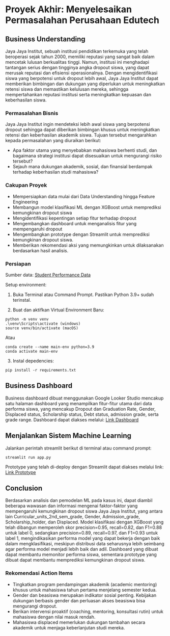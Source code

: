 # Proyek Akhir: Menyelesaikan Permasalahan Perusahaan Edutech

## Business Understanding
Jaya Jaya Institut, sebuah institusi pendidikan terkemuka yang telah beroperasi sejak tahun 2000, memiliki reputasi yang sangat baik dalam mencetak lulusan berkualitas tinggi. Namun, institusi ini menghadapi tantangan serius dengan tingginya angka dropout siswa, yang dapat merusak reputasi dan efisiensi operasionalnya. Dengan mengidentifikasi siswa yang berpotensi untuk dropout lebih awal, Jaya Jaya Institut dapat memberikan bimbingan dan dukungan yang diperlukan untuk meningkatkan retensi siswa dan memastikan kelulusan mereka, sehingga mempertahankan reputasi institusi serta meningkatkan kepuasan dan keberhasilan siswa.

### Permasalahan Bisnis
Jaya Jaya Institut ingin mendeteksi lebih awal siswa yang berpotensi dropout sehingga dapat diberikan bimbingan khusus untuk meningkatkan retensi dan keberhasilan akademik siswa. Tujuan tersebut mengarahkan kepada permasalahan yang diuraikan berikut:
- Apa faktor utama yang menyebabkan mahasiswa berhenti studi, dan bagaimana strategi institusi dapat disesuaikan untuk mengurangi risiko tersebut?
- Sejauh mana dukungan akademik, sosial, dan finansial berdampak terhadap keberhasilan studi mahasiswa?

### Cakupan Proyek
- Mempersiapkan data mulai dari Data Understanding hingga Feature Engineering
- Membangun model klasifikasi ML dengan XGBoost untuk memprediksi kemungkinan dropout siswa
- Mengidentifikasi kepentingan setiap fitur terhadap dropout
- Mengembangkan dashboard untuk menganalisis fitur yang mempengaruhi dropout
- Mengembangkan prototype dengan Streamlit untuk memprediksi kemungkinan dropout siswa.
- Memberikan rekomendasi aksi yang memungkinkan untuk dilaksanakan berdasarkan hasil analisis.

### Persiapan

Sumber data: [Student Performance Data](https://github.com/dicodingacademy/dicoding_dataset/blob/main/students_performance/data.csv)

Setup environment:
1. Buka Terminal atau Command Prompt. Pastikan Python 3.9+ sudah terinstal.

2. Buat dan aktifkan Virtual Environment Baru:

```
python -m venv venv
.\venv\Scripts\activate (windows)
source venv/bin/activate (macOS)
```
Atau
```
conda create --name main-env python=3.9
conda activate main-env
```
3. Instal depedencies:
```
pip install -r requirements.txt
```

## Business Dashboard
Business dashboard dibuat menggunakan Google Looker Studio mencakup satu halaman dashboard yang menampilkan fitur-fitur utama dari data performa siswa, yang mencakup Dropout dan Graduation Rate, Gender, Displaced status, Scholarship status, Debt status, admission grade, serta grade range.
Dashboard dapat diakses melalui: [Link Dashboard](https://lookerstudio.google.com/reporting/4585fa57-8ef9-4caf-b424-41c60b18a9df)

## Menjalankan Sistem Machine Learning
Jalankan perintah streamlit berikut di terminal atau command prompt:
```
streamlit run app.py
```
Prototype yang telah di-deploy dengan Streamlit dapat diakses melalui link: [Link Prototype](https://jayajayainstitut-student-predict.streamlit.app/)

## Conclusion
Berdasarkan analisis dan pemodelan ML pada kasus ini, dapat diambil beberapa wawasan dan informasi mengenai faktor-faktor yang mempengaruhi kemungkinan dropout siswa Jaya Jaya Institut, yang antara lain Curricular_units_2nd_sem_grade, Gender, Admission_grade, Scholarship_holder, dan Displaced. Model klasifikasi dengan XGBoost yang telah dibangun memperoleh skor precision=0.95, recall=0.82, dan F1=0.88 untuk label 0, sedangkan precision=0.89, recall=0.97, dan F1=0.93 untuk label 1, mengindikasikan performa model yang dapat bekerja dengan baik dalam mengklasifikasi, meskipun distribusi data seharusnya lebih seimbang agar performa model menjadi lebih baik dan adil. Dashboard yang dibuat dapat membantu memonitor performa siswa, sementara prototype yang dibuat dapat membantu memprediksi kemungkinan dropout siswa.

### Rekomendasi Action Items
- Tingkatkan program pendampingan akademik (academic mentoring) khusus untuk mahasiswa tahun pertama menjelang semester kedua.
- Gender dan beasiswa merupakan indikator sosial penting. Kebijakan dukungan berbasis gender dan perluasan akses beasiswa bisa mengurangi dropout.
- Berikan intervensi proaktif (coaching, mentoring, konsultasi rutin) untuk mahasiswa dengan nilai masuk rendah.
- Mahasiswa displaced memerlukan dukungan tambahan secara akademik untuk menjaga keberlanjutan studi mereka.
